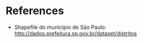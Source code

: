 # References

- Shapefile do município de São Paulo: http://dados.prefeitura.sp.gov.br/dataset/distritos
